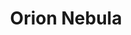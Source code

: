 ---
  title: Orion Nebula
  caption: Messier Object 42 - The Great Orion Nebula
  draft: false
  category: nebulae
  image: /catalogue/20201111-M42-GreatOrionNebula.jpg
  gallery: false
  photographer: Ian Kluhsman
  location: Aurora CO
  capturedAt: 2020-11-02 22:43:00
  publishedAt: 2020-11-19 10:33:00
  camera: ZWO CCD ASI183MC Pro
  lens: 
  filter: 
  telescope: Explore Scientific ED102-FCD100
  telescopeMount: Explore Scientific EXOS II w/PMC-Eight
  telescopeAperture: 102mm
  isoSpeed: 
  focalLength: 714mm
  focalRatio: f/7
  exposuresTaken: 23
  exposureLengthInSec: 150
  exposureTimeInMin: 57.5
  exposuresIntegrated: 
  exposureTimeIntegratedInMin: 
  calibrationFrames: [Flat,Dark,Bias]
  imageAcquisitionSoftware: KStars/EKOS
  telescopeAutoGuidingSoftware: KStars/EKOS
  calibrationSoftware: PixInsight
  imageProcessingSoftware: PixInsight
---
